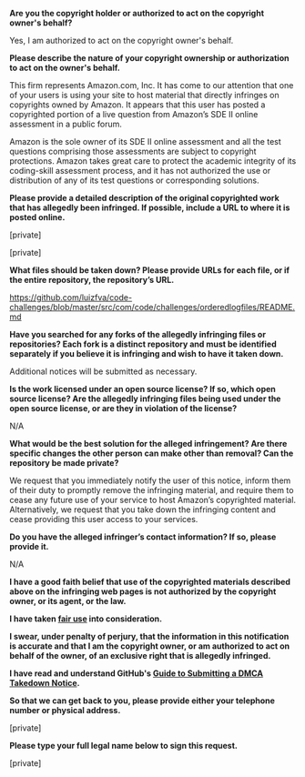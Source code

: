**Are you the copyright holder or authorized to act on the copyright owner's behalf?**

Yes, I am authorized to act on the copyright owner's behalf.

**Please describe the nature of your copyright ownership or authorization to act on the owner's behalf.**

This firm represents Amazon.com, Inc. It has come to our attention that one of your users is using your site to host material that directly infringes on copyrights owned by Amazon. It appears that this user has posted a copyrighted portion of a live question from Amazon’s SDE II online assessment in a public forum.

Amazon is the sole owner of its SDE II online assessment and all the test questions comprising those assessments are subject to copyright protections. Amazon takes great care to protect the academic integrity of its coding-skill assessment process, and it has not authorized the use or distribution of any of its test questions or corresponding solutions.

**Please provide a detailed description of the original copyrighted work that has allegedly been infringed. If possible, include a URL to where it is posted online.**

[private]

[private]

**What files should be taken down? Please provide URLs for each file, or if the entire repository, the repository’s URL.**

https://github.com/luizfva/code-challenges/blob/master/src/com/code/challenges/orderedlogfiles/README.md

**Have you searched for any forks of the allegedly infringing files or repositories? Each fork is a distinct repository and must be identified separately if you believe it is infringing and wish to have it taken down.**

Additional notices will be submitted as necessary.

**Is the work licensed under an open source license? If so, which open source license? Are the allegedly infringing files being used under the open source license, or are they in violation of the license?**

N/A

**What would be the best solution for the alleged infringement? Are there specific changes the other person can make other than removal? Can the repository be made private?**

We request that you immediately notify the user of this notice, inform them of their duty to promptly remove the infringing material, and require them to cease any future use of your service to host Amazon’s copyrighted material. Alternatively, we request that you take down the infringing content and cease providing this user access to your services.

**Do you have the alleged infringer’s contact information? If so, please provide it.**

N/A

**I have a good faith belief that use of the copyrighted materials described above on the infringing web pages is not authorized by the copyright owner, or its agent, or the law.**

**I have taken <a href="https://www.lumendatabase.org/topics/22">fair use</a> into consideration.**

**I swear, under penalty of perjury, that the information in this notification is accurate and that I am the copyright owner, or am authorized to act on behalf of the owner, of an exclusive right that is allegedly infringed.**

**I have read and understand GitHub's <a href="https://help.github.com/articles/guide-to-submitting-a-dmca-takedown-notice/">Guide to Submitting a DMCA Takedown Notice</a>.**

**So that we can get back to you, please provide either your telephone number or physical address.**

[private]

**Please type your full legal name below to sign this request.**

[private]

